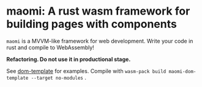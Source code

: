 # maomi: A rust wasm framework for building pages with components

`maomi` is a MVVM-like framework for web development. Write your code in rust and compile to WebAssembly!

**Refactoring. Do not use it in productional stage.**

See [dom-template](./maomi-dom-template/) for examples. Compile with `wasm-pack build maomi-dom-template --target no-modules` .
